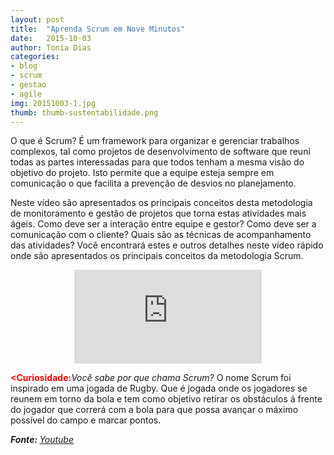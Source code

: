 ```yaml
---
layout: post
title:  "Aprenda Scrum em Nove Minutos"
date:   2015-10-03
author: Tonia Dias
categories: 
- blog
- scrum
- gestao
- agile
img: 20151003-1.jpg
thumb: thumb-sustentabilidade.png
---
```


O que é Scrum? É um framework para organizar e gerenciar trabalhos complexos, tal como projetos de desenvolvimento de software que reuni todas as partes interessadas para que todos tenham a mesma visão do objetivo do projeto. <!--more--> Isto permite que a equipe esteja sempre em comunicação o que facilita a prevenção de desvios no planejamento. 

Neste vídeo são apresentados os principais conceitos desta metodologia de monitoramento e gestão de projetos que torna estas atividades mais ágeis. Como deve ser a interação entre equipe e gestor? Como deve ser a comunicação com o cliente? Quais são as técnicas de acompanhamento das atividades? Você encontrará estes e outros detalhes neste vídeo rápido onde são apresentados os principais conceitos da metodologia Scrum.

<p align="center">
    <iframe class="videoFrame" src="https://www.youtube.com/embed/XfvQWnRgxG0" frameborder="0" allowfullscreen></iframe> 
</p>

<font color="red"><b><Curiosidade:</b></font><i>Você sabe por que chama Scrum?</i> 
O nome Scrum foi inspirado em uma jogada de Rugby. Que é jogada onde os jogadores se reunem em torno da bola e tem como objetivo retirar os obstáculos á frente do jogador que correrá com a bola para que possa avançar o máximo possível do campo e marcar pontos.

<i><b>Fonte: </b><a href="https://www.youtube.com/embed/XfvQWnRgxG0">Youtube</a></i>